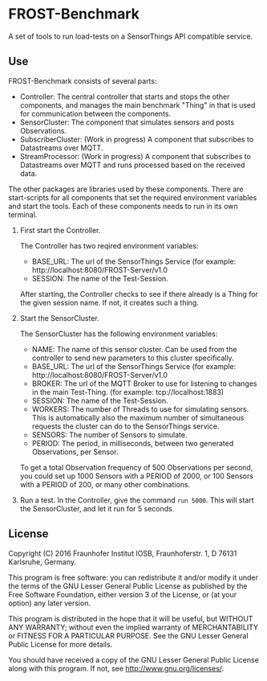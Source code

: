 # FROST-Benchmark

A set of tools to run load-tests on a SensorThings API compatible service.

## Use

FROST-Benchmark consists of several parts:
* Controller: The central controller that starts and stops the other components, and manages the main benchmark "Thing" in that is used
  for communication between the components.
* SensorCluster: The component that simulates sensors and posts Observations.
* SubscriberCluster: (Work in progress) A component that subscribes to Datastreams over MQTT.
* StreamProcessor: (Work in progress) A component that subscribes to Datastreams over MQTT and runs processed based on the received data.

The other packages are libraries used by these components. There are start-scripts for all components that set the required environment variables
and start the tools. Each of these components needs to run in its own terminal.

1. First start the Controller.

   The Controller has two reqired environment variables:
   * BASE_URL: The url of the SensorThings Service (for example: http://localhost:8080/FROST-Server/v1.0
   * SESSION: The name of the Test-Session.

   After starting, the Controller checks to see if there already is a Thing for the given
   session name. If not, it creates such a thing.

2. Start the SensorCluster.

   The SensorCluster has the following environment variables:
   * NAME: The name of this sensor cluster. Can be used from the controller to send
     new parameters to this cluster specifically.
   * BASE_URL: The url of the SensorThings Service (for example: http://localhost:8080/FROST-Server/v1.0
   * BROKER: The url of the MQTT Broker to use for listening to changes in the main Test-Thing. (for example: tcp://localhost:1883)
   * SESSION: The name of the Test-Session.
   * WORKERS: The number of Threads to use for simulating sensors. This is automatically
     also the maximum number of simultaneous requests the cluster can do to the SensorThings service.
   * SENSORS: The number of Sensors to simulate.
   * PERIOD: The period, in milliseconds, between two generated Observations, per Sensor.

   To get a total Observation frequency of 500 Observations per second, you could set up 1000 Sensors with a PERIOD of 2000, or 100 Sensors
   with a PERIOD of 200, or many other combinations.

3. Run a test. In the Controller, give the command `run 5000`. This will start the SensorCluster, and let it run for 5 seconds.

## License

Copyright (C) 2016 Fraunhofer Institut IOSB, Fraunhoferstr. 1, D 76131
Karlsruhe, Germany.

This program is free software: you can redistribute it and/or modify
it under the terms of the GNU Lesser General Public License as published by
the Free Software Foundation, either version 3 of the License, or
(at your option) any later version.

This program is distributed in the hope that it will be useful,
but WITHOUT ANY WARRANTY; without even the implied warranty of
MERCHANTABILITY or FITNESS FOR A PARTICULAR PURPOSE.  See the
GNU Lesser General Public License for more details.

You should have received a copy of the GNU Lesser General Public License
along with this program.  If not, see <http://www.gnu.org/licenses/>.
